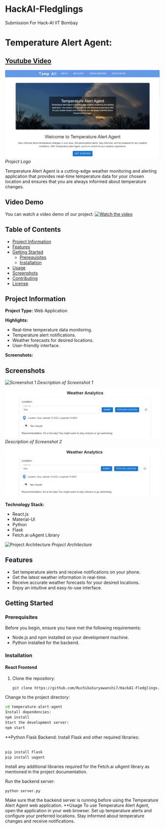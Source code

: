 # HackAI-Fledglings
Submission For Hack-AI IIT Bombay


# Temperature Alert Agent:
## [Youtube Video](https://youtu.be/ApsbYPHZoTA)
 
![Project Logo](https://github.com/RuchikaSuryawanshi7/HackAI-Fledglings/blob/main/assets/home.jpg)
*Project Logo*

Temperature Alert Agent is a cutting-edge weather monitoring and alerting application that provides real-time temperature data for your chosen location and ensures that you are always informed about temperature changes.

## Video Demo
You can watch a video demo of our project:
[![Watch the video](https://i.stack.imgur.com/Vp2cE.png)](https://youtu.be/ApsbYPHZoTA)



## Table of Contents

- [Project Information](#project-information)
- [Features](#features)
- [Getting Started](#getting-started)
  - [Prerequisites](#prerequisites)
  - [Installation](#installation)
- [Usage](#usage)
- [Screenshots](#screenshots)
- [Contributing](#contributing)
- [License](#license)

## Project Information

**Project Type:** Web Application

**Highlights:**
- Real-time temperature data monitoring.
- Temperature alert notifications.
- Weather forecasts for desired locations.
- User-friendly interface.

**Screenshots:**
## Screenshots

![Screenshot 1]("https://github.com/RuchikaSuryawanshi7/HackAI-Fledglings/blob/main/assets/setalert.jpg)
*Description of Screenshot 1*

![Screenshot 2](https://github.com/RuchikaSuryawanshi7/HackAI-Fledglings/blob/main/assets/analytics.jpg)
*Description of Screenshot 2*

<img src="https://github.com/RuchikaSuryawanshi7/HackAI-Fledglings/blob/main/assets/analytics.jpg" width="500">



**Technology Stack:**
- React.js
- Material-UI
- Python
- Flask
- Fetch.ai uAgent Library

![Project Architecture](https://github.com/RuchikaSuryawanshi7/HackAI-Fledglings/blob/main/assets/architecture.jpg)
*Project Architecture*

## Features

- Set temperature alerts and receive notifications on your phone.
- Get the latest weather information in real-time.
- Receive accurate weather forecasts for your desired locations.
- Enjoy an intuitive and easy-to-use interface.

## Getting Started

### Prerequisites

Before you begin, ensure you have met the following requirements:

- Node.js and npm installed on your development machine.
- Python installed for the backend.

### Installation

#### React Frontend

1. Clone the repository:

   ```bash
   git clone https://github.com/RuchikaSuryawanshi7/HackAI-Fledglings.git


Change to the project directory:

```bash
cd temperature-alert-agent
Install dependencies:
npm install
Start the development server:
npm start
````
**Python Flask Backend: Install Flask and other required libraries:
```bash

pip install Flask
pip install uagent
```
Install any additional libraries required for the Fetch.ai uAgent library as mentioned in the project documentation.

Run the backend server:
```
python server.py

```
Make sure that the backend server is running before using the Temperature Alert Agent web application.
**Usage
To use Temperature Alert Agent, open the application in your web browser.
Set up temperature alerts and configure your preferred locations.
Stay informed about temperature changes and receive notifications.
